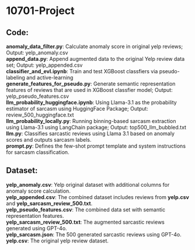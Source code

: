 # 10701-Project

## Code:
**anomaly_data_filter.py**: Calculate anomaly score in original yelp reviews; Output: yelp_anomaly.csv\
**append_data.py**: Append augmented data to the original Yelp review data set; Output: yelp_appended.csv\
**classifier_and_evl.ipynb**: Train and test XGBoost classfiers via pseudo-labeling and active-learning\
**generate_features_for_pseudo.py**: Generate semantic representation features of reviews that are used in XGBoost classfier model; Output: yelp_pseudo_features.csv\
**llm_probability_huggingface.ipynb**: Using Llama-3.1 as the probability estimator of sarcasm using HuggingFace Package; Output: review_500_huggingface.txt\
**llm_probability_locally.py**: Running binning-based sarcasm extraction using Llama-3.1 using LangChain package; Output: top500_llm_bubbled.txt\
**llm.py**: Classifies sarcastic reviews using Llama 3.1 based on anomaly scores and outputs sarcasm labels.\
**prompt.py**: Defines the few-shot prompt template and system instructions for sarcasm classification.

## Dataset:
**yelp_anomaly.csv**: Yelp original dataset with additional columns for anomaly score calculation.\
**yelp_appended.csv**: The combined dataset includes reviews from **yelp.csv** and **yelp_sarcasm_review_500.txt**.\
**yelp_pseudo_features.csv**: The combined data set with semantic representation features.\
**yelp_sarcasm_review_500.txt**: The augmented sarcastic reviews generated using GPT-4o.\
**yelp_sarcasm.json**: The 500 generated sarcastic reviews using GPT-4o.\
**yelp.csv**: The original yelp review dataset.
